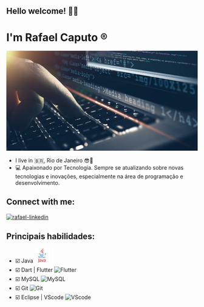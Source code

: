 ## Hello welcome! :raising_hand_man:
# I'm Rafael Caputo  :registered:
![Programing](https://github.com/rafaelcaputodev/Rafaelcaputodev/blob/master/Programa%C3%A7%C3%A3o.jpg)
- I live in :brazil:, Rio de Janeiro :sunglasses::sunrise:
- :computer: Apaixonado por Tecnologia. Sempre se atualizando sobre novas tecnologias e inovações, especialmente na área de programação e desenvolvimento.
## Connect with me:

<a href="https://www.linkedin.com/in/rafael-caputo-84a0381b7/" target="_black">
<img align="center" alt="rafael-linkedin" height="30" width="40" src="https://devicon.dev/devicon.git/icons/linkedin/linkedin-original.svg"
style="max-width:100%;">
</a>

##  Principais habilidades:
- :ballot_box_with_check: Java <img src="https://raw.githubusercontent.com/devicons/devicon/master/icons/java/java-original-wordmark.svg" alt="Java" width="40" height="40" style="max.width:100%;"></img>
- :ballot_box_with_check: Dart | Flutter <img src="https://devicon.dev/devicon.git/icons/flutter/flutter-original.svg" alt="Flutter" width="40" height="40" style="max.width:100%;"></img>
- :ballot_box_with_check: MySQL <img src="https://devicon.dev/devicon.git/icons/mysql/mysql-original-wordmark.svg" alt="MySQL" width="40" height="40" style="max.width:100%;"></img>
- :ballot_box_with_check: Git <img src="https://devicon.dev/devicon.git/icons/git/git-original.svg" alt="Git" width="40" height="40" style="max.width:100%;"></img>
- :ballot_box_with_check: Eclipse | VScode <img src="https://devicon.dev/devicon.git/icons/visualstudio/visualstudio-plain.svg" alt="VScode" width="40" height="40" style="max.width:100%;"></img>



